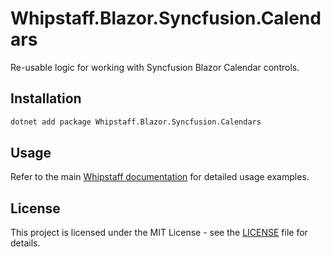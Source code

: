 # Whipstaff.Blazor.Syncfusion.Calendars

Re-usable logic for working with Syncfusion Blazor Calendar controls.

## Installation

```bash
dotnet add package Whipstaff.Blazor.Syncfusion.Calendars
```

## Usage

Refer to the main [Whipstaff documentation](https://github.com/dpvreony/whipstaff) for detailed usage examples.

## License

This project is licensed under the MIT License - see the [LICENSE](https://github.com/dpvreony/whipstaff/blob/main/LICENSE) file for details.
